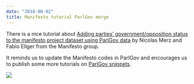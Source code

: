 ```yaml
---
date: "2018-08-02"
title: Manifesto tutorial ParlGov merge
---
```


There is a nice tutorial about [Adding parties’ government/opposition status to the manifesto project dataset using ParlGov data](https://manifesto-project.wzb.eu/tutorials/parlgov_merge) by Nicolas Merz and Fabio Ellger from the Manifesto group.

It reminds us to update the Manifesto codes in ParlGov and encourages us to publish some more tutorials on [ParlGov snippets](https://github.com/hdigital/parlgov-snippets).

![](/images/parliament-scotland.jpg)
